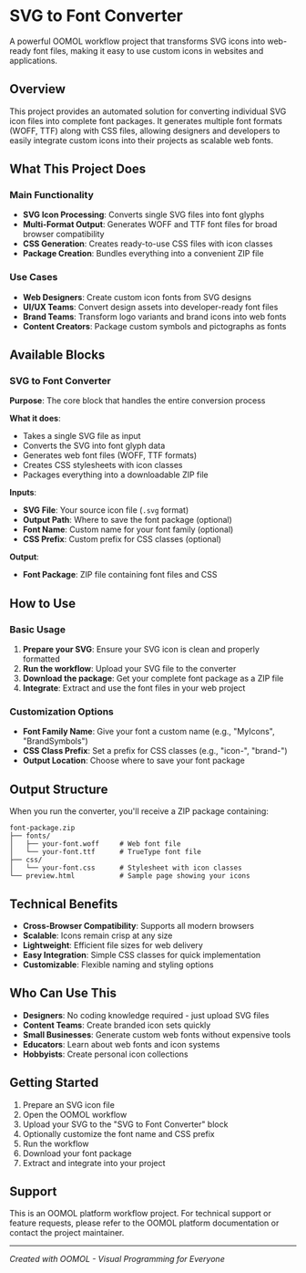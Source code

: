 # SVG to Font Converter

A powerful OOMOL workflow project that transforms SVG icons into web-ready font files, making it easy to use custom icons in websites and applications.

## Overview

This project provides an automated solution for converting individual SVG icon files into complete font packages. It generates multiple font formats (WOFF, TTF) along with CSS files, allowing designers and developers to easily integrate custom icons into their projects as scalable web fonts.

## What This Project Does

### Main Functionality
- **SVG Icon Processing**: Converts single SVG files into font glyphs
- **Multi-Format Output**: Generates WOFF and TTF font files for broad browser compatibility
- **CSS Generation**: Creates ready-to-use CSS files with icon classes
- **Package Creation**: Bundles everything into a convenient ZIP file

### Use Cases
- **Web Designers**: Create custom icon fonts from SVG designs
- **UI/UX Teams**: Convert design assets into developer-ready font files
- **Brand Teams**: Transform logo variants and brand icons into web fonts
- **Content Creators**: Package custom symbols and pictographs as fonts

## Available Blocks

### SVG to Font Converter
**Purpose**: The core block that handles the entire conversion process

**What it does**:
- Takes a single SVG file as input
- Converts the SVG into font glyph data
- Generates web font files (WOFF, TTF formats)
- Creates CSS stylesheets with icon classes
- Packages everything into a downloadable ZIP file

**Inputs**:
- **SVG File**: Your source icon file (`.svg` format)
- **Output Path**: Where to save the font package (optional)
- **Font Name**: Custom name for your font family (optional)
- **CSS Prefix**: Custom prefix for CSS classes (optional)

**Output**:
- **Font Package**: ZIP file containing font files and CSS

## How to Use

### Basic Usage
1. **Prepare your SVG**: Ensure your SVG icon is clean and properly formatted
2. **Run the workflow**: Upload your SVG file to the converter
3. **Download the package**: Get your complete font package as a ZIP file
4. **Integrate**: Extract and use the font files in your web project

### Customization Options
- **Font Family Name**: Give your font a custom name (e.g., "MyIcons", "BrandSymbols")
- **CSS Class Prefix**: Set a prefix for CSS classes (e.g., "icon-", "brand-")
- **Output Location**: Choose where to save your font package

## Output Structure

When you run the converter, you'll receive a ZIP package containing:

```
font-package.zip
├── fonts/
│   ├── your-font.woff     # Web font file
│   └── your-font.ttf      # TrueType font file
├── css/
│   └── your-font.css      # Stylesheet with icon classes
└── preview.html           # Sample page showing your icons
```

## Technical Benefits

- **Cross-Browser Compatibility**: Supports all modern browsers
- **Scalable**: Icons remain crisp at any size
- **Lightweight**: Efficient file sizes for web delivery
- **Easy Integration**: Simple CSS classes for quick implementation
- **Customizable**: Flexible naming and styling options

## Who Can Use This

- **Designers**: No coding knowledge required - just upload SVG files
- **Content Teams**: Create branded icon sets quickly
- **Small Businesses**: Generate custom web fonts without expensive tools
- **Educators**: Learn about web fonts and icon systems
- **Hobbyists**: Create personal icon collections

## Getting Started

1. Prepare an SVG icon file
2. Open the OOMOL workflow
3. Upload your SVG to the "SVG to Font Converter" block
4. Optionally customize the font name and CSS prefix
5. Run the workflow
6. Download your font package
7. Extract and integrate into your project

## Support

This is an OOMOL platform workflow project. For technical support or feature requests, please refer to the OOMOL platform documentation or contact the project maintainer.

---

*Created with OOMOL - Visual Programming for Everyone*